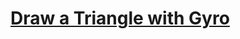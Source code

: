 # [Draw a Triangle with Gyro](https://docs.google.com/document/d/1FuK3mVgmTIJTbcZvI8lPnJhdD15Qf75Gc-HnshdTnQs)
